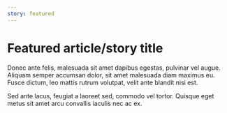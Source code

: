 ```yaml
---
story: featured
---
```


# Featured article/story title

Donec ante felis, malesuada sit amet dapibus egestas, pulvinar vel augue. Aliquam semper accumsan dolor, sit amet malesuada diam maximus eu. Fusce dictum, leo mattis rutrum volutpat, velit ante blandit nisi est.

Sed ante lacus, feugiat a laoreet sed, commodo vel tortor. Quisque eget metus sit amet arcu convallis iaculis nec ac ex.